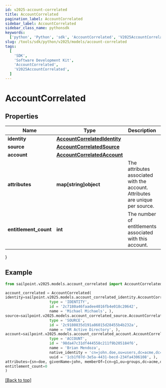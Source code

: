 ```yaml
---
id: v2025-account-correlated
title: AccountCorrelated
pagination_label: AccountCorrelated
sidebar_label: AccountCorrelated
sidebar_class_name: pythonsdk
keywords:
  ['python', 'Python', 'sdk', 'AccountCorrelated', 'V2025AccountCorrelated']
slug: /tools/sdk/python/v2025/models/account-correlated
tags:
  [
    'SDK',
    'Software Development Kit',
    'AccountCorrelated',
    'V2025AccountCorrelated',
  ]
---
```


# AccountCorrelated

## Properties

| Name | Type | Description | Notes |
| --- | --- | --- | --- |
| **identity** | [**AccountCorrelatedIdentity**](account-correlated-identity) |  | [required] |
| **source** | [**AccountCorrelatedSource**](account-correlated-source) |  | [required] |
| **account** | [**AccountCorrelatedAccount**](account-correlated-account) |  | [required] |
| **attributes** | **map[string]object** | The attributes associated with the account. Attributes are unique per source. | [required] |
| **entitlement_count** | **int** | The number of entitlements associated with this account. | [optional] |

}

## Example

```python
from sailpoint.v2025.models.account_correlated import AccountCorrelated

account_correlated = AccountCorrelated(
identity=sailpoint.v2025.models.account_correlated_identity.AccountCorrelated_identity(
                    type = 'IDENTITY',
                    id = '2c7180a46faadee4016fb4e018c20642',
                    name = 'Michael Michaels', ),
source=sailpoint.v2025.models.account_correlated_source.AccountCorrelated_source(
                    type = 'SOURCE',
                    id = '2c9180835d191a86015d28455b4b232a',
                    name = 'HR Active Directory', ),
account=sailpoint.v2025.models.account_correlated_account.AccountCorrelated_account(
                    type = 'ACCOUNT',
                    id = '98da47c31df444558c211f9b205184f6',
                    name = 'Brian Mendoza',
                    native_identity = 'cn=john.doe,ou=users,dc=acme,dc=com',
                    uuid = '1cb1f07d-3e5a-4431-becd-234fa4306108', ),
attributes={sn=doe, givenName=john, memberOf=[cn=g1,ou=groups,dc=acme,dc=com, cn=g2,ou=groups,dc=acme,dc=com, cn=g3,ou=groups,dc=acme,dc=com]},
entitlement_count=0
)

```

[[Back to top]](#)

